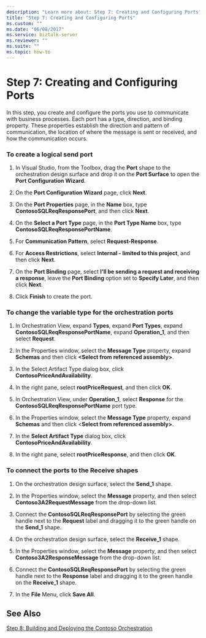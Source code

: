 ```yaml
---
description: "Learn more about: Step 7: Creating and Configuring Ports"
title: "Step 7: Creating and Configuring Ports"
ms.custom: ""
ms.date: "06/08/2017"
ms.service: biztalk-server
ms.reviewer: ""
ms.suite: ""
ms.topic: how-to
---
```

# Step 7: Creating and Configuring Ports
In this step, you create and configure the ports you use to communicate with business processes. Each port has a type, direction, and binding property. These properties establish the direction and pattern of communication, the location of where the message is sent or received, and how the communication occurs.  
  
### To create a logical send port  
  
1.  In Visual Studio, from the Toolbox, drag the **Port** shape to the orchestration design surface and drop it on the **Port Surface** to open the **Port Configuration Wizard**.  
  
2.  On the **Port Configuration Wizard** page, click **Next**.  
  
3.  On the **Port Properties** page, in the **Name** box, type **ContosoSQLReqResponsePort**, and then click **Next**.  
  
4.  On the **Select a Port Type** page, in the **Port Type Name** box, type **ContosoSQLReqResponsePortName**.  
  
5.  For **Communication Pattern**, select **Request-Response**.  
  
6.  For **Access Restrictions**, select **Internal - limited to this project**, and then click **Next**.  
  
7.  On the **Port Binding** page, select **I'll be sending a request and receiving a response**, leave the **Port Binding** option set to **Specify Later**, and then click **Next**.  
  
8.  Click **Finish** to create the port.  
  
### To change the variable type for the orchestration ports  
  
1.  In Orchestration View, expand **Types**, expand **Port Types**, expand **ContosoSQLReqResponsePortName**, expand **Operation_1**, and then select **Request**.  
  
2.  In the Properties window, select the **Message Type** property, expand **Schemas** and then click **\<Select from referenced assembly\>**.  
  
3.  In the Select Artifact Type dialog box, click **ContosoPriceAndAvailability**.  
  
4.  In the right pane, select **rootPriceRequest**, and then click **OK**.  
  
5.  In Orchestration View, under **Operation_1**, select **Response** for the **ContosoSQLReqResponsePortName** port type.  
  
6.  In the Properties window, select the **Message Type** property, expand **Schemas** and then click \<**Select from referenced assembly\>**.  
  
7.  In the **Select Artifact Type** dialog box, click **ContosoPriceAndAvailability**.  
  
8.  In the right pane, select **rootPriceResponse**, and then click **OK**.  
  
### To connect the ports to the Receive shapes  
  
1.  On the orchestration design surface, select the **Send_1** shape.  
  
2.  In the Properties window, select the **Message** property, and then select **Contoso3A2RequestMessage** from the drop-down list.  
  
3.  Connect the **ContosoSQLReqResponsePort** by selecting the green handle next to the **Request** label and dragging it to the green handle on the **Send_1** shape.  
  
4.  On the orchestration design surface, select the **Receive_1** shape.  
  
5.  In the Properties window, select the **Message** property, and then select **Contoso3A2ResponseMessage** from the drop-down list.  
  
6.  Connect the **ContosoSQLReqResponsePort** by selecting the green handle next to the **Response** label and dragging it to the green handle on the **Receive_1** shape.  
  
7.  In the **File** Menu, click **Save All**.  
  
## See Also  
 [Step 8: Building and Deploying the Contoso Orchestration](../../adapters-and-accelerators/accelerator-rosettanet/step-8-building-and-deploying-the-contoso-orchestration.md)
